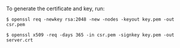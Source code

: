 To generate the certificate and key, run:

```
$ openssl req -newkey rsa:2048 -new -nodes -keyout key.pem -out csr.pem

$ openssl x509 -req -days 365 -in csr.pem -signkey key.pem -out server.crt
```